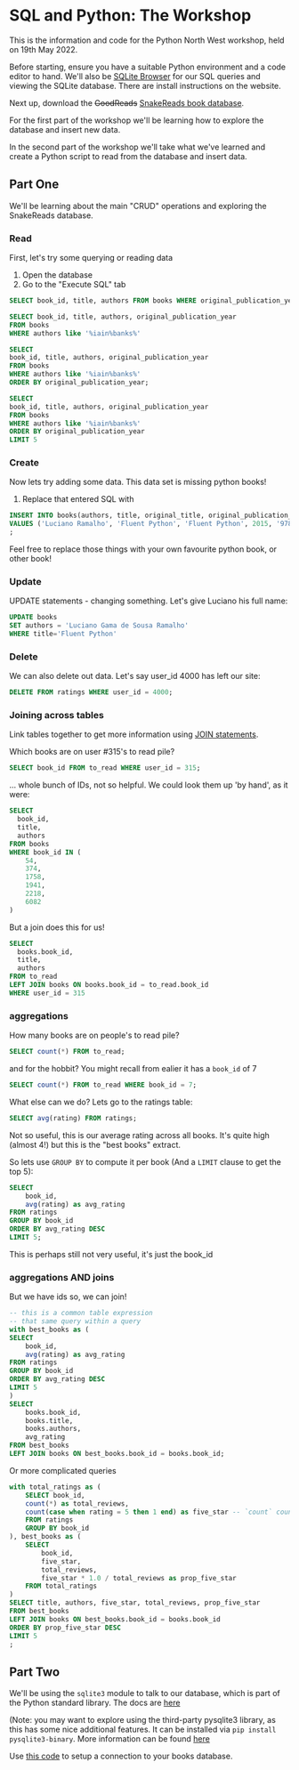 # SQL and Python: The Workshop

This is the information and code for the Python North West workshop, held on 19th May 2022.

Before starting, ensure you have a suitable Python environment and a code editor to hand. We'll also be [SQLite Browser](https://sqlitebrowser.org/) for our SQL queries and viewing the SQLite database. There are install instructions on the website.

Next up, download the ~~GoodReads~~ [SnakeReads book database](https://github.com/PythonNorthwestEngland/python-and-sql-workshop/releases/download/01_data/books.db).

For the first part of the workshop we'll be learning how to explore the database and insert new data.

In the second part of the workshop we'll take what we've learned and create a Python script to read from the database and insert data.

## Part One

We'll be learning about the main "CRUD" operations and exploring the SnakeReads database.

### Read


First, let's try some querying or reading data

1. Open the database
2. Go to the "Execute SQL" tab

```sql
SELECT book_id, title, authors FROM books WHERE original_publication_year = 1937;
```

```sql
SELECT book_id, title, authors, original_publication_year
FROM books
WHERE authors like '%iain%banks%'
```
```sql
SELECT
book_id, title, authors, original_publication_year
FROM books
WHERE authors like '%iain%banks%'
ORDER BY original_publication_year;
```
```sql
SELECT
book_id, title, authors, original_publication_year
FROM books
WHERE authors like '%iain%banks%'
ORDER BY original_publication_year
LIMIT 5
```

### Create

Now lets try adding some data.  This data set is missing python books!

1. Replace that entered SQL with 

```sql
INSERT INTO books(authors, title, original_title, original_publication_year, isbn13) 
VALUES ('Luciano Ramalho', 'Fluent Python', 'Fluent Python', 2015, '9781491946008')
;
```

Feel free to replace those things with your own favourite python book, or other book!

### Update

UPDATE statements - changing something.  Let's give Luciano his full name:

```sql
UPDATE books
SET authors = 'Luciano Gama de Sousa Ramalho'
WHERE title='Fluent Python'
```

### Delete

We can also delete out data. Let's say user_id 4000 has left our site:

```sql
DELETE FROM ratings WHERE user_id = 4000;
```

### Joining across tables

Link tables together to get more information using [JOIN statements](https://www.geeksforgeeks.org/sql-join-set-1-inner-left-right-and-full-joins/).


Which books are on user #315's to read pile?

```sql
SELECT book_id FROM to_read WHERE user_id = 315;
```

... whole bunch of IDs, not so helpful.  We could look them up 'by hand', as it were:

```sql
SELECT
  book_id,
  title,
  authors
FROM books
WHERE book_id IN (
	54,
	374,
	1758,
	1941,
	2218,
	6082
)
```

But a join does this for us!

```sql
SELECT
  books.book_id,
  title,
  authors
FROM to_read
LEFT JOIN books ON books.book_id = to_read.book_id
WHERE user_id = 315
```


### aggregations

How many books are on people's to read pile?

```sql
SELECT count(*) FROM to_read;
```

and for the hobbit? You might recall from ealier it has a `book_id` of 7

```sql
SELECT count(*) FROM to_read WHERE book_id = 7;
```

What else can we do?  Lets go to the ratings table:

```sql
SELECT avg(rating) FROM ratings;
```

Not so useful, this is our average rating across all books.  It's quite high (almost 4!) but this is the "best books" extract.

So lets use `GROUP BY` to compute it per book (And a `LIMIT` clause to get the top 5):

```sql
SELECT
    book_id,
    avg(rating) as avg_rating
FROM ratings
GROUP BY book_id
ORDER BY avg_rating DESC
LIMIT 5;
```

This is perhaps still not very useful, it's just the book_id

### aggregations AND joins

But we have ids so, we can join!

```sql
-- this is a common table expression
-- that same query within a query
with best_books as (
SELECT
    book_id,
    avg(rating) as avg_rating
FROM ratings
GROUP BY book_id
ORDER BY avg_rating DESC
LIMIT 5
)
SELECT
	books.book_id,
	books.title,
	books.authors,
	avg_rating
FROM best_books
LEFT JOIN books ON best_books.book_id = books.book_id;
```

Or more complicated queries

```sql
with total_ratings as (
	SELECT book_id,
	count(*) as total_reviews,
	count(case when rating = 5 then 1 end) as five_star -- `count` counts the number of non-null rows, and `case` emits null if there's no match
	FROM ratings 
	GROUP BY book_id
), best_books as (
	SELECT
		book_id,
		five_star,
		total_reviews,
		five_star * 1.0 / total_reviews as prop_five_star
	FROM total_ratings
)
SELECT title, authors, five_star, total_reviews, prop_five_star
FROM best_books
LEFT JOIN books ON best_books.book_id = books.book_id
ORDER BY prop_five_star DESC
LIMIT 5
;
```

## Part Two

We'll be using the `sqlite3` module to talk to our database, which is part of the Python standard library. The docs are [here](https://docs.python.org/3/library/sqlite3.html)

(Note: you may want to explore using the third-party pysqlite3 library, as this has some nice additional features. It can be installed via `pip install pysqlite3-binary`. More information can be found [here](https://github.com/coleifer/pysqlite3)

Use [this code](https://github.com/PythonNorthwestEngland/python-and-sql-workshop/blob/main/sqlite_python.py) to setup a connection to your books database.

